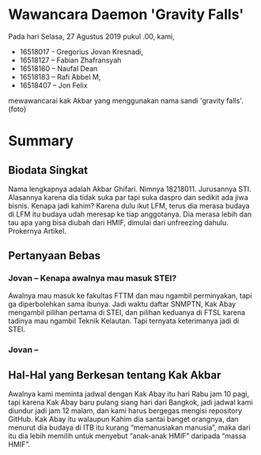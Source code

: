 # Wawancara Daemon 'Gravity Falls'
Pada hari Selasa, 27 Agustus 2019 pukul .00, kami,
- 16518017 - Gregorius Jovan Kresnadi,
- 16518127 – Fabian Zhafransyah
- 16518160 – Naufal Dean
- 16518183 – Rafi Abbel M,
- 16518407 – Jon Felix 

mewawancarai kak Akbar yang menggunakan nama sandi 'gravity falls'.
(foto)
# Summary
## Biodata Singkat
  Nama lengkapnya adalah Akbar Ghifari. Nimnya 18218011. Jurusannya STI. Alasannya karena dia tidak suka par tapi suka daspro dan sedikit ada jiwa bisnis. Kenapa jadi kahim? Karena dulu ikut LFM, terus dia merasa budaya di LFM itu budaya udah meresap ke tiap anggotanya. Dia merasa lebih dan tau apa yang bisa diubah dari HMIF, dimulai dari unfreezing dahulu.
  Prokernya Artikel.

## Pertanyaan Bebas

### Jovan – Kenapa awalnya mau masuk STEI?
Awalnya mau masuk ke fakultas FTTM dan mau ngambil perminyakan, tapi ga diperbolehkan sama ibunya. Jadi waktu daftar SNMPTN, Kak Abay mengambil pilihan pertama di STEI, dan pilihan keduanya di FTSL karena tadinya mau ngambil Teknik Kelautan. Tapi ternyata keterimanya jadi di STEI.

### Jovan – 


## Hal-Hal yang Berkesan tentang Kak Akbar

 Awalnya kami meminta jadwal dengan Kak Abay itu hari Rabu jam 10 pagi, tapi karena Kak Abay baru pulang siang hari dari Bangkok, jadi jadwal kami diundur jadi jam 12 malam, dan kami harus bergegas mengisi repository GitHub. Kak Abay itu walaupun Kahim dia santai banget orangnya, dan menurut dia budaya di ITB itu kurang “memanusiakan manusia”, maka dari itu dia lebih memilih untuk menyebut “anak-anak HMIF” daripada “massa HMIF”.
